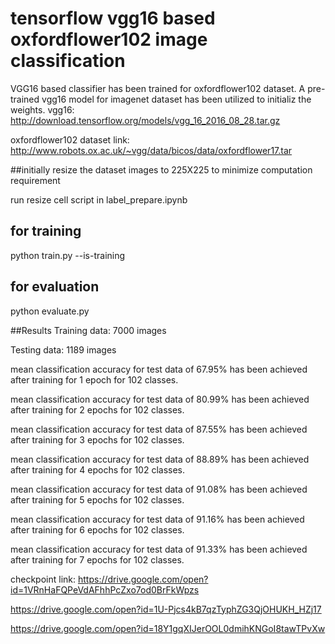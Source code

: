 # tensorflow vgg16  based oxfordflower102 image classification
VGG16 based classifier has been trained for oxfordflower102 dataset. A pre-trained vgg16 model for imagenet dataset has been utilized to initializ the weights.
vgg16:  http://download.tensorflow.org/models/vgg_16_2016_08_28.tar.gz

oxfordflower102 dataset link: http://www.robots.ox.ac.uk/~vgg/data/bicos/data/oxfordflower17.tar

##initially resize the dataset images to 225X225 to minimize computation requirement

run resize cell script in label_prepare.ipynb

## for training
python train.py --is-training

## for evaluation
python evaluate.py


##Results
Training data: 7000 images

Testing data: 1189 images

mean classification accuracy for test data of 67.95% has been achieved after training for 1 epoch for 102 classes.

mean classification accuracy for test data of 80.99% has been achieved after training for 2 epochs for 102 classes.

mean classification accuracy for test data of 87.55% has been achieved after training for 3 epochs for 102 classes.

mean classification accuracy for test data of 88.89% has been achieved after training for 4 epochs for 102 classes.

mean classification accuracy for test data of 91.08% has been achieved after training for 5 epochs for 102 classes.

mean classification accuracy for test data of 91.16% has been achieved after training for 6 epochs for 102 classes.

mean classification accuracy for test data of 91.33% has been achieved after training for 7 epochs for 102 classes.


checkpoint link: https://drive.google.com/open?id=1VRnHaFQPeVdAFhhPcZxo7od0BrFkWpzs

https://drive.google.com/open?id=1U-Pjcs4kB7qzTyphZG3QjOHUKH_HZj17

https://drive.google.com/open?id=18Y1gqXIJerOOL0dmihKNGoI8tawTPvXw
